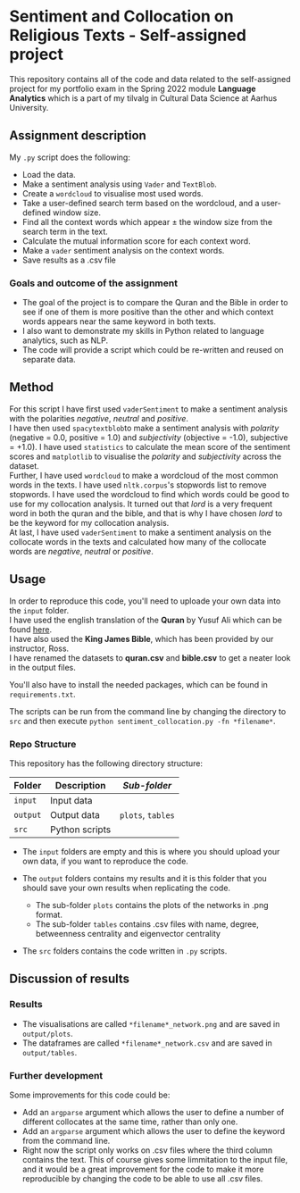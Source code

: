 # Sentiment and Collocation on Religious Texts - Self-assigned project
This repository contains all of the code and data related to the self-assigned project for my portfolio exam in the Spring 2022 module **Language Analytics** which is a part of my tilvalg in Cultural Data Science at Aarhus University.  


## Assignment description 
My ```.py``` script does the following:
- Load the data.
- Make a sentiment analysis using ```Vader``` and ```TextBlob```.  
- Create a ```wordcloud``` to visualise most used words. 
- Take a user-defined search term based on the wordcloud, and a user-defined window size.
- Find all the context words which appear ± the window size from the search term in the text.
- Calculate the mutual information score for each context word. 
- Make a ```vader``` sentiment analysis on the context words. 
- Save results as a .csv file 


### Goals and outcome of the assignment
- The goal of the project is to compare the Quran and the Bible in order to see if one of them is more positive than the other and which context words appears near the same keyword in both texts.  
- I also want to demonstrate my skills in Python related to language analytics, such as NLP.
- The code will provide a script which could be re-written and reused on separate data.


## Method
For this script I have first used ```vaderSentiment``` to make a sentiment analysis with the polarities *negative*, *neutral* and *positive*.  
I have then used ```spacytextblob```to make a sentiment analysis with *polarity* (negative = 0.0, positive = 1.0) and *subjectivity* (objective = -1.0), subjective = +1.0).  I have used ```statistics``` to calculate the mean score of the sentiment scores and ```matplotlib``` to visualise the *polarity* and *subjectivity* across the dataset.  
Further, I have used ```wordcloud``` to make a wordcloud of the most common words in the texts. I have used ```nltk.corpus```'s stopwords list to remove stopwords. I have used the wordcloud to find which words could be good to use for my collocation analysis. It turned out that *lord* is a very frequent word in both the quran and the bible, and that is why I have chosen *lord* to be the keyword for my collocation analysis.  
At last, I have used ```vaderSentiment``` to make a sentiment analysis on the collocate words in the texts and calculated how many of the collocate words are *negative*, *neutral* or *positive*.  



## Usage
In order to reproduce this code, you'll need to uploade your own data into the ```input``` folder.   
I have used the english translation of the **Quran** by Yusuf Ali which can be found [here](https://www.kaggle.com/datasets/zusmani/the-holy-quran?select=en.yusufali.csv).  
I have also used the **King James Bible**, which has been provided by our instructor, Ross.  
I have renamed the datasets to **quran.csv** and **bible.csv** to get a neater look in the output files.  

You'll also have to install the needed packages, which can be found in ```requirements.txt```. 

The scripts can be run from the command line by changing the directory to ```src``` and then execute  ```python sentiment_collocation.py -fn *filename*```.  


### Repo Structure  
This repository has the following directory structure:  

| **Folder** | **Description** | *Sub-folder* |
| ----------- | ----------- | ----------- |
| ```input``` | Input data |  |
| ```output``` | Output data | ```plots```, ```tables``` |
| ```src``` | Python scripts | |


- The ```input``` folders are empty and this is where you should upload your own data, if you want to reproduce the code.

- The ```output``` folders contains my results and it is this folder that you should save your own results when replicating the code. 
  - The sub-folder ```plots``` contains the plots of the networks in .png format.
  - The sub-folder ```tables``` contains .csv files with name, degree, betweenness centrality and eigenvector centrality

- The ```src``` folders contains the code written in ```.py``` scripts. 


## Discussion of results 
### Results 

- The visualisations are called ```*filename*_network.png``` and are saved in ```output/plots```.  
- The dataframes are called ```*filename*_network.csv``` and are saved in ```output/tables```. 

### Further development 
Some improvements for this code could be: 
- Add an ```argparse``` argument which allows the user to define a number of different collocates at the same time, rather than only one.
- Add an ```argparse``` argument which allows the user to define the keyword from the command line.  
- Right now the script only works on .csv files where the third column contains the text. This of course gives some limmitation to the input file, and it would be a great improvement for the code to make it more reproducible by changing the code to be able to use all .csv files. 

